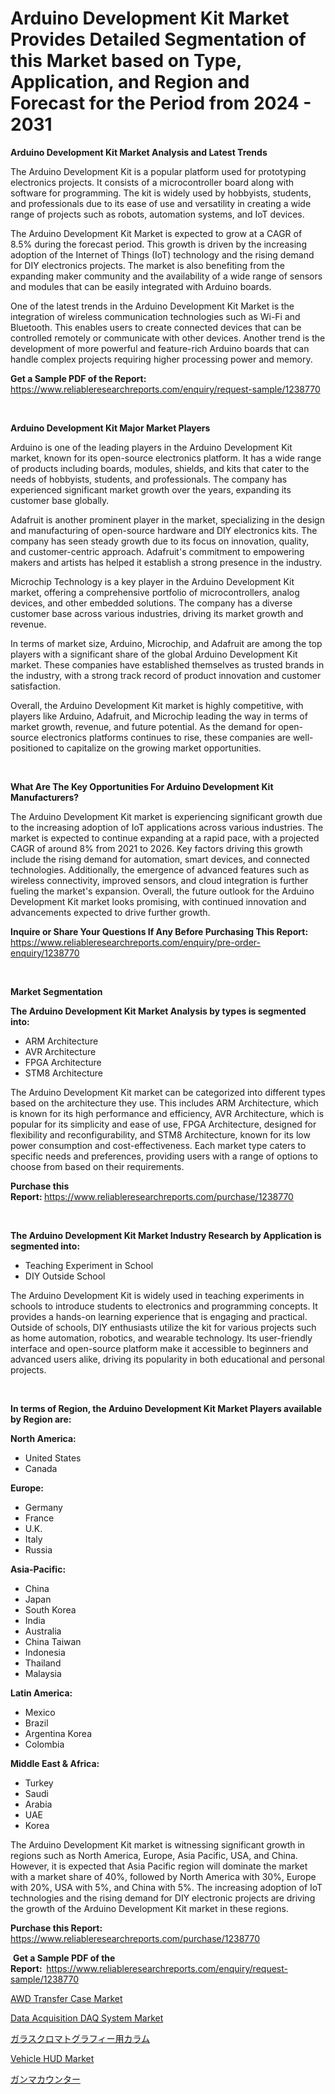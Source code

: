 <p><h1>Arduino Development Kit Market Provides Detailed Segmentation of this Market based on Type, Application, and Region and Forecast for the Period from 2024 - 2031</h1></p><p><strong>Arduino Development Kit Market Analysis and Latest Trends</strong></p>
<p><p>The Arduino Development Kit is a popular platform used for prototyping electronics projects. It consists of a microcontroller board along with software for programming. The kit is widely used by hobbyists, students, and professionals due to its ease of use and versatility in creating a wide range of projects such as robots, automation systems, and IoT devices.</p><p>The Arduino Development Kit Market is expected to grow at a CAGR of 8.5% during the forecast period. This growth is driven by the increasing adoption of the Internet of Things (IoT) technology and the rising demand for DIY electronics projects. The market is also benefiting from the expanding maker community and the availability of a wide range of sensors and modules that can be easily integrated with Arduino boards.</p><p>One of the latest trends in the Arduino Development Kit Market is the integration of wireless communication technologies such as Wi-Fi and Bluetooth. This enables users to create connected devices that can be controlled remotely or communicate with other devices. Another trend is the development of more powerful and feature-rich Arduino boards that can handle complex projects requiring higher processing power and memory.</p></p>
<p><strong>Get a Sample PDF of the Report:&nbsp;</strong> <a href="https://www.reliableresearchreports.com/enquiry/request-sample/1238770">https://www.reliableresearchreports.com/enquiry/request-sample/1238770</a></p>
<p>&nbsp;</p>
<p><strong>Arduino Development Kit Major Market Players</strong></p>
<p><p>Arduino is one of the leading players in the Arduino Development Kit market, known for its open-source electronics platform. It has a wide range of products including boards, modules, shields, and kits that cater to the needs of hobbyists, students, and professionals. The company has experienced significant market growth over the years, expanding its customer base globally.</p><p>Adafruit is another prominent player in the market, specializing in the design and manufacturing of open-source hardware and DIY electronics kits. The company has seen steady growth due to its focus on innovation, quality, and customer-centric approach. Adafruit's commitment to empowering makers and artists has helped it establish a strong presence in the industry.</p><p>Microchip Technology is a key player in the Arduino Development Kit market, offering a comprehensive portfolio of microcontrollers, analog devices, and other embedded solutions. The company has a diverse customer base across various industries, driving its market growth and revenue.</p><p>In terms of market size, Arduino, Microchip, and Adafruit are among the top players with a significant share of the global Arduino Development Kit market. These companies have established themselves as trusted brands in the industry, with a strong track record of product innovation and customer satisfaction.</p><p>Overall, the Arduino Development Kit market is highly competitive, with players like Arduino, Adafruit, and Microchip leading the way in terms of market growth, revenue, and future potential. As the demand for open-source electronics platforms continues to rise, these companies are well-positioned to capitalize on the growing market opportunities.</p></p>
<p>&nbsp;</p>
<p><strong>What Are The Key Opportunities For Arduino Development Kit Manufacturers?</strong></p>
<p><p>The Arduino Development Kit market is experiencing significant growth due to the increasing adoption of IoT applications across various industries. The market is expected to continue expanding at a rapid pace, with a projected CAGR of around 8% from 2021 to 2026. Key factors driving this growth include the rising demand for automation, smart devices, and connected technologies. Additionally, the emergence of advanced features such as wireless connectivity, improved sensors, and cloud integration is further fueling the market's expansion. Overall, the future outlook for the Arduino Development Kit market looks promising, with continued innovation and advancements expected to drive further growth.</p></p>
<p><strong>Inquire or Share Your Questions If Any Before Purchasing This Report:</strong> <a href="https://www.reliableresearchreports.com/enquiry/pre-order-enquiry/1238770">https://www.reliableresearchreports.com/enquiry/pre-order-enquiry/1238770</a></p>
<p>&nbsp;</p>
<p><strong>Market Segmentation</strong></p>
<p><strong>The Arduino Development Kit Market Analysis by types is segmented into:</strong></p>
<p><ul><li>ARM Architecture</li><li>AVR Architecture</li><li>FPGA Architecture</li><li>STM8 Architecture</li></ul></p>
<p><p>The Arduino Development Kit market can be categorized into different types based on the architecture they use. This includes ARM Architecture, which is known for its high performance and efficiency, AVR Architecture, which is popular for its simplicity and ease of use, FPGA Architecture, designed for flexibility and reconfigurability, and STM8 Architecture, known for its low power consumption and cost-effectiveness. Each market type caters to specific needs and preferences, providing users with a range of options to choose from based on their requirements.</p></p>
<p><strong>Purchase this Report:&nbsp;</strong><a href="https://www.reliableresearchreports.com/purchase/1238770">https://www.reliableresearchreports.com/purchase/1238770</a></p>
<p>&nbsp;</p>
<p><strong>The Arduino Development Kit Market Industry Research by Application is segmented into:</strong></p>
<p><ul><li>Teaching Experiment in School</li><li>DIY Outside School</li></ul></p>
<p><p>The Arduino Development Kit is widely used in teaching experiments in schools to introduce students to electronics and programming concepts. It provides a hands-on learning experience that is engaging and practical. Outside of schools, DIY enthusiasts utilize the kit for various projects such as home automation, robotics, and wearable technology. Its user-friendly interface and open-source platform make it accessible to beginners and advanced users alike, driving its popularity in both educational and personal projects.</p></p>
<p>&nbsp;</p>
<p><strong>In terms of Region, the Arduino Development Kit Market Players available by Region are:</strong></p>
<p>
    <p> <strong> North America: </strong>
        <ul>
            <li>United States</li>
            <li>Canada</li>
        </ul>
        </p> 
    <p> <strong> Europe: </strong>
        <ul>
            <li>Germany</li>
            <li>France</li>
            <li>U.K.</li>
            <li>Italy</li>
            <li>Russia</li>
        </ul>
        </p> 
    <p> <strong> Asia-Pacific: </strong>
        <ul>
            <li>China</li>
            <li>Japan</li>
            <li>South Korea</li>
            <li>India</li>
            <li>Australia</li>
            <li>China Taiwan</li>
            <li>Indonesia</li>
            <li>Thailand</li>
            <li>Malaysia</li>
        </ul>
        </p> 
    <p> <strong> Latin America: </strong>
        <ul>
            <li>Mexico</li>
            <li>Brazil</li>
            <li>Argentina Korea</li>
            <li>Colombia</li>
        </ul>
        </p> 
    <p> <strong> Middle East & Africa: </strong>
        <ul>
            <li>Turkey</li>
            <li>Saudi</li>
            <li>Arabia</li>
            <li>UAE</li>
            <li>Korea</li>
        </ul>
    </p>
    </p>
<p><p>The Arduino Development Kit market is witnessing significant growth in regions such as North America, Europe, Asia Pacific, USA, and China. However, it is expected that Asia Pacific region will dominate the market with a market share of 40%, followed by North America with 30%, Europe with 20%, USA with 5%, and China with 5%. The increasing adoption of IoT technologies and the rising demand for DIY electronic projects are driving the growth of the Arduino Development Kit market in these regions.</p></p>
<p><strong>Purchase this Report: </strong><a href="https://www.reliableresearchreports.com/purchase/1238770">https://www.reliableresearchreports.com/purchase/1238770</a></p>
<p>&nbsp;<strong>Get a Sample PDF of the Report:&nbsp;&nbsp;</strong><a href="https://www.reliableresearchreports.com/enquiry/request-sample/1238770">https://www.reliableresearchreports.com/enquiry/request-sample/1238770</a></p>
<p><strong></strong></p>
<p><p><a href="https://issuu.com/reportprime-2/docs/awd-transfer-case-market-size-2030.pptx">AWD Transfer Case Market</a></p><p><a href="https://github.com/gamblestampleyjenny50m5sl6/Market-Research-Report-List-2/blob/main/data-acquisition-daq-system-market.md">Data Acquisition DAQ System Market</a></p><p><a href="https://github.com/pepo3k/Market-Research-Report-List-1/blob/main/336025911061.md">ガラスクロマトグラフィー用カラム</a></p><p><a href="https://issuu.com/reportprime-2/docs/vehicle-hud-market-size-2030.pptx">Vehicle HUD Market</a></p><p><a href="https://github.com/vhemk0794148/Market-Research-Report-List-1/blob/main/836785111060.md">ガンマカウンター</a></p></p>